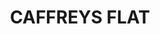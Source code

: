 ---
lastmod: '2025-04-06T06:05:20+00:00'
latitude: -31.6402
layout: suburb
longitude: 151.964845
postcode: '2424'
state: NSW
title: CAFFREYS FLAT
url: /nsw/caffreys-flat/
---